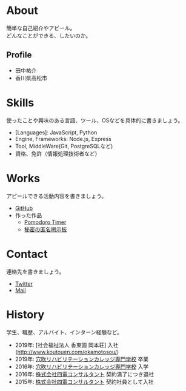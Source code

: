 # About
簡単な自己紹介やアピール。  
どんなことができる、したいのか。

## Profile
- 田中祐介
- 香川県高松市

# Skills
使ったことや興味のある言語、ツール、OSなどを具体的に書きましょう。
- [Languages]: JavaScript, Python
- Engine, Frameworks: Node.js, Express
- Tool, MiddleWare(Git, PostgreSQLなど)
- 資格、免許（情報処理技術者など）

# Works
アピールできる活動内容を書きましょう。
- [GitHub](https://github.com/)
- 作った作品
  - [Pomodoro Timer](https://you157.github.io/pomodoro_timer/)
  - [秘密の匿名掲示板](https://peaceful-headland-39324.herokuapp.com/posts)

# Contact
連絡先を書きましょう。
- [Twitter](https://twitter.com/kawaramoti)
- [Mail](mailto:youshimo26@gmail.com)

# History
学生、職歴、アルバイト、インターン経験など。
- 2019年: [社会福祉法人 香東園 岡本荘] 入社(http://www.koutouen.com/okamotosou/)
- 2019年: [穴吹リハビリテーションカレッジ専門学校](http://www.anabuki-college.net/ark/course/index.php) 卒業
- 2016年: [穴吹リハビリテーションカレッジ専門学校](http://www.anabuki-college.net/ark/course/index.php) 入学
- 2016年: [株式会社四電コンサルタント](https://www.yon-c.co.jp/) 契約満了につき退社
- 2015年: [株式会社四電コンサルタント](https://www.yon-c.co.jp/) 契約社員として入社

